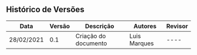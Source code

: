 ## Histórico de Versões

| Data       | Versão | Descrição            | Autores      | Revisor |
| ---------- | ------ | -------------------- | ------------ | ------- |
| 28/02/2021 | 0.1    | Criação do documento | Luis Marques | ----    |
